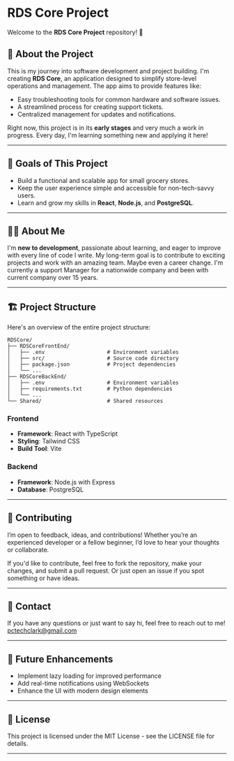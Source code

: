 # RDS Core Project

Welcome to the **RDS Core Project** repository! 👋

## 🌟 About the Project

This is my journey into software development and project building. I'm creating **RDS Core**, an application designed to simplify store-level operations and management. The app aims to provide features like:

- Easy troubleshooting tools for common hardware and software issues.
- A streamlined process for creating support tickets.
- Centralized management for updates and notifications.

Right now, this project is in its **early stages** and very much a work in progress. Every day, I'm learning something new and applying it here!

---

## 🚀 Goals of This Project

- Build a functional and scalable app for small grocery stores.
- Keep the user experience simple and accessible for non-tech-savvy users.
- Learn and grow my skills in **React**, **Node.js**, and **PostgreSQL**.

---

## 👨‍💻 About Me

I'm **new to development**, passionate about learning, and eager to improve with every line of code I write. My long-term goal is to contribute to exciting projects and work with an amazing team.  Maybe even a career change.  I'm currently a support Manager for a nationwide company and been with current company over 15 years.

---

## 🏗️ Project Structure

Here's an overview of the entire project structure:

```
RDSCore/
├── RDSCoreFrontEnd/
│   ├── .env                    # Environment variables
│   ├── src/                    # Source code directory
│   ├── package.json            # Project dependencies
│   └── ...
├── RDSCoreBackEnd/
│   ├── .env                    # Environment variables
│   ├── requirements.txt        # Python dependencies
│   └── ...
└── Shared/                     # Shared resources
```

### Frontend
- **Framework**: React with TypeScript
- **Styling**: Tailwind CSS
- **Build Tool**: Vite

### Backend
- **Framework**: Node.js with Express
- **Database**: PostgreSQL

---

## 🤝 Contributing

I’m open to feedback, ideas, and contributions! Whether you’re an experienced developer or a fellow beginner, I’d love to hear your thoughts or collaborate.

If you'd like to contribute, feel free to fork the repository, make your changes, and submit a pull request. Or just open an issue if you spot something or have ideas.

---

## 📧 Contact

If you have any questions or just want to say hi, feel free to reach out to me!  pctechclark@gmail.com

---

## 🔄 Future Enhancements
- Implement lazy loading for improved performance
- Add real-time notifications using WebSockets
- Enhance the UI with modern design elements

---

## 📜 License

This project is licensed under the MIT License - see the LICENSE file for details.

---
